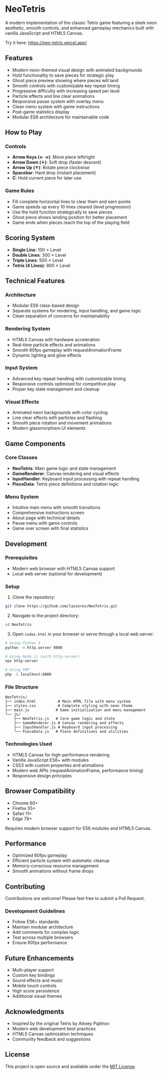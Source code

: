 # NeoTetris

A modern implementation of the classic Tetris game featuring a sleek neon aesthetic, smooth controls, and enhanced gameplay mechanics built with vanilla JavaScript and HTML5 Canvas.

Try it here: https://neo-tetris.vercel.app/


## Features

- Modern neon-themed visual design with animated backgrounds
- Hold functionality to save pieces for strategic play
- Ghost piece preview showing where pieces will land
- Smooth controls with customizable key repeat timing
- Progressive difficulty with increasing speed per level
- Particle effects and line clear animations
- Responsive pause system with overlay menu
- Clean menu system with game instructions
- Post-game statistics display
- Modular ES6 architecture for maintainable code

## How to Play

### Controls
- **Arrow Keys (← →)**: Move piece left/right
- **Arrow Down (↓)**: Soft drop (faster descent)
- **Arrow Up (↑)**: Rotate piece clockwise
- **Spacebar**: Hard drop (instant placement)
- **C**: Hold current piece for later use

### Game Rules
- Fill complete horizontal lines to clear them and earn points
- Game speeds up every 10 lines cleared (level progression)
- Use the hold function strategically to save pieces
- Ghost piece shows landing position for better placement
- Game ends when pieces reach the top of the playing field

## Scoring System

- **Single Line**: 100 × Level
- **Double Lines**: 300 × Level
- **Triple Lines**: 500 × Level
- **Tetris (4 Lines)**: 800 × Level

## Technical Features

### Architecture
- Modular ES6 class-based design
- Separate systems for rendering, input handling, and game logic
- Clean separation of concerns for maintainability

### Rendering System
- HTML5 Canvas with hardware acceleration
- Real-time particle effects and animations
- Smooth 60fps gameplay with requestAnimationFrame
- Dynamic lighting and glow effects

### Input System
- Advanced key repeat handling with customizable timing
- Responsive controls optimized for competitive play
- Proper key state management and cleanup

### Visual Effects
- Animated neon backgrounds with color cycling
- Line clear effects with particles and flashing
- Smooth piece rotation and movement animations
- Modern glassmorphism UI elements

## Game Components

### Core Classes
- **NeoTetris**: Main game logic and state management
- **GameRenderer**: Canvas rendering and visual effects
- **InputHandler**: Keyboard input processing with repeat handling
- **PieceData**: Tetris piece definitions and rotation logic

### Menu System
- Intuitive main menu with smooth transitions
- Comprehensive instructions screen
- About page with technical details
- Pause menu with game controls
- Game over screen with final statistics

## Development

### Prerequisites
- Modern web browser with HTML5 Canvas support
- Local web server (optional for development)

### Setup
1. Clone the repository:
```bash
git clone https://github.com/lazzerex/NeoTetris.git
```

2. Navigate to the project directory:
```bash
cd NeoTetris
```

3. Open `index.html` in your browser or serve through a local web server:
```bash
# Using Python 3
python -m http.server 8000

# Using Node.js (with http-server)
npx http-server

# Using PHP
php -S localhost:8000
```

### File Structure
```
NeoTetris/
├── index.html          # Main HTML file with menu system
├── styles.css          # Complete styling with neon theme
├── main.js            # Game initialization and menu management
└── js/
    ├── NeoTetris.js   # Core game logic and state
    ├── GameRenderer.js # Canvas rendering and effects
    ├── InputHandler.js # Keyboard input processing
    └── PieceData.js   # Piece definitions and utilities
```

### Technologies Used
- HTML5 Canvas for high-performance rendering
- Vanilla JavaScript ES6+ with modules
- CSS3 with custom properties and animations
- Modern web APIs (requestAnimationFrame, performance timing)
- Responsive design principles

## Browser Compatibility

- Chrome 60+
- Firefox 55+
- Safari 11+
- Edge 79+

Requires modern browser support for ES6 modules and HTML5 Canvas.

## Performance

- Optimized 60fps gameplay
- Efficient particle system with automatic cleanup
- Memory-conscious resource management
- Smooth animations without frame drops

## Contributing

Contributions are welcome! Please feel free to submit a Pull Request.

### Development Guidelines
- Follow ES6+ standards
- Maintain modular architecture
- Add comments for complex logic
- Test across multiple browsers
- Ensure 60fps performance

## Future Enhancements

- Multi-player support
- Custom key bindings
- Sound effects and music
- Mobile touch controls
- High score persistence
- Additional visual themes

## Acknowledgments

- Inspired by the original Tetris by Alexey Pajitnov
- Modern web development best practices
- HTML5 Canvas optimization techniques
- Community feedback and suggestions

## License

This project is open source and available under the [MIT License](LICENSE).
